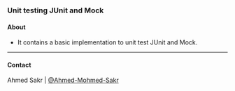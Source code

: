 ### Unit testing JUnit and Mock

#### About
- It contains a basic implementation to unit test JUnit and Mock.
----

#### Contact
Ahmed Sakr | [@Ahmed-Mohmed-Sakr](https://github.com/Ahmed-Mohmed-Sakr)
